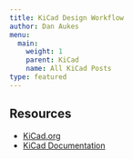```yaml
---
title: KiCad Design Workflow
author: Dan Aukes
menu:
  main:
    weight: 1
    parent: KiCad
    name: All KiCad Posts
type: featured
---
```


## Resources

* [KiCad.org](https://www.kicad.org/)
* [KiCad Documentation](https://docs.kicad.org/)
